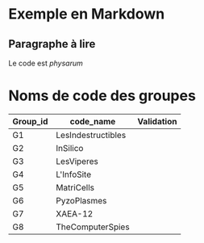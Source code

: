 # Exemple en Markdown

## Paragraphe à lire

Le code est _physarum_

# Noms de code des groupes

| Group_id  | code_name  | Validation |
| ------------- | ------------- | --- |
| G1 |  LesIndestructibles | | 
| G2 | InSilico | | 
| G3 | LesViperes | |
| G4 | L'InfoSite | | 
| G5 | MatriCells | |
| G6 | PyzoPlasmes | |
| G7 | XAEA-12 | |
| G8 | TheComputerSpies | |
